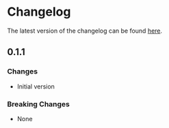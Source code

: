 # Changelog

The latest version of the changelog can be found [here](/Azure/bicep-registry-modules/blob/main/avm/res/azure-stack-hci/network-interface/CHANGELOG.md).

## 0.1.1

### Changes

- Initial version

### Breaking Changes

- None
